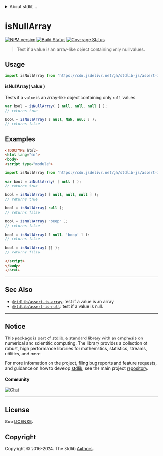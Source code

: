 <!--

@license Apache-2.0

Copyright (c) 2018 The Stdlib Authors.

Licensed under the Apache License, Version 2.0 (the "License");
you may not use this file except in compliance with the License.
You may obtain a copy of the License at

   http://www.apache.org/licenses/LICENSE-2.0

Unless required by applicable law or agreed to in writing, software
distributed under the License is distributed on an "AS IS" BASIS,
WITHOUT WARRANTIES OR CONDITIONS OF ANY KIND, either express or implied.
See the License for the specific language governing permissions and
limitations under the License.

-->


<details>
  <summary>
    About stdlib...
  </summary>
  <p>We believe in a future in which the web is a preferred environment for numerical computation. To help realize this future, we've built stdlib. stdlib is a standard library, with an emphasis on numerical and scientific computation, written in JavaScript (and C) for execution in browsers and in Node.js.</p>
  <p>The library is fully decomposable, being architected in such a way that you can swap out and mix and match APIs and functionality to cater to your exact preferences and use cases.</p>
  <p>When you use stdlib, you can be absolutely certain that you are using the most thorough, rigorous, well-written, studied, documented, tested, measured, and high-quality code out there.</p>
  <p>To join us in bringing numerical computing to the web, get started by checking us out on <a href="https://github.com/stdlib-js/stdlib">GitHub</a>, and please consider <a href="https://opencollective.com/stdlib">financially supporting stdlib</a>. We greatly appreciate your continued support!</p>
</details>

# isNullArray

[![NPM version][npm-image]][npm-url] [![Build Status][test-image]][test-url] [![Coverage Status][coverage-image]][coverage-url] <!-- [![dependencies][dependencies-image]][dependencies-url] -->

> Test if a value is an array-like object containing only null values.



<section class="usage">

## Usage

```javascript
import isNullArray from 'https://cdn.jsdelivr.net/gh/stdlib-js/assert-is-null-array@esm/index.mjs';
```

#### isNullArray( value )

Tests if a `value` is an array-like object containing only `null` values.

```javascript
var bool = isNullArray( [ null, null, null ] );
// returns true

bool = isNullArray( [ null, NaN, null ] );
// returns false
```

</section>

<!-- /.usage -->

<section class="examples">

## Examples

<!-- eslint no-undef: "error" -->

```html
<!DOCTYPE html>
<html lang="en">
<body>
<script type="module">

import isNullArray from 'https://cdn.jsdelivr.net/gh/stdlib-js/assert-is-null-array@esm/index.mjs';

var bool = isNullArray( [ null ] );
// returns true

bool = isNullArray( [ null, null, null ] );
// returns true

bool = isNullArray( null );
// returns false

bool = isNullArray( 'beep' );
// returns false

bool = isNullArray( [ null, 'boop' ] );
// returns false

bool = isNullArray( [] );
// returns false

</script>
</body>
</html>
```

</section>

<!-- /.examples -->

<!-- Section for related `stdlib` packages. Do not manually edit this section, as it is automatically populated. -->

<section class="related">

* * *

## See Also

-   <span class="package-name">[`@stdlib/assert-is-array`][@stdlib/assert/is-array]</span><span class="delimiter">: </span><span class="description">test if a value is an array.</span>
-   <span class="package-name">[`@stdlib/assert-is-null`][@stdlib/assert/is-null]</span><span class="delimiter">: </span><span class="description">test if a value is null.</span>

</section>

<!-- /.related -->

<!-- Section for all links. Make sure to keep an empty line after the `section` element and another before the `/section` close. -->


<section class="main-repo" >

* * *

## Notice

This package is part of [stdlib][stdlib], a standard library with an emphasis on numerical and scientific computing. The library provides a collection of robust, high performance libraries for mathematics, statistics, streams, utilities, and more.

For more information on the project, filing bug reports and feature requests, and guidance on how to develop [stdlib][stdlib], see the main project [repository][stdlib].

#### Community

[![Chat][chat-image]][chat-url]

---

## License

See [LICENSE][stdlib-license].


## Copyright

Copyright &copy; 2016-2024. The Stdlib [Authors][stdlib-authors].

</section>

<!-- /.stdlib -->

<!-- Section for all links. Make sure to keep an empty line after the `section` element and another before the `/section` close. -->

<section class="links">

[npm-image]: http://img.shields.io/npm/v/@stdlib/assert-is-null-array.svg
[npm-url]: https://npmjs.org/package/@stdlib/assert-is-null-array

[test-image]: https://github.com/stdlib-js/assert-is-null-array/actions/workflows/test.yml/badge.svg?branch=main
[test-url]: https://github.com/stdlib-js/assert-is-null-array/actions/workflows/test.yml?query=branch:main

[coverage-image]: https://img.shields.io/codecov/c/github/stdlib-js/assert-is-null-array/main.svg
[coverage-url]: https://codecov.io/github/stdlib-js/assert-is-null-array?branch=main

<!--

[dependencies-image]: https://img.shields.io/david/stdlib-js/assert-is-null-array.svg
[dependencies-url]: https://david-dm.org/stdlib-js/assert-is-null-array/main

-->

[chat-image]: https://img.shields.io/gitter/room/stdlib-js/stdlib.svg
[chat-url]: https://app.gitter.im/#/room/#stdlib-js_stdlib:gitter.im

[stdlib]: https://github.com/stdlib-js/stdlib

[stdlib-authors]: https://github.com/stdlib-js/stdlib/graphs/contributors

[umd]: https://github.com/umdjs/umd
[es-module]: https://developer.mozilla.org/en-US/docs/Web/JavaScript/Guide/Modules

[deno-url]: https://github.com/stdlib-js/assert-is-null-array/tree/deno
[deno-readme]: https://github.com/stdlib-js/assert-is-null-array/blob/deno/README.md
[umd-url]: https://github.com/stdlib-js/assert-is-null-array/tree/umd
[umd-readme]: https://github.com/stdlib-js/assert-is-null-array/blob/umd/README.md
[esm-url]: https://github.com/stdlib-js/assert-is-null-array/tree/esm
[esm-readme]: https://github.com/stdlib-js/assert-is-null-array/blob/esm/README.md
[branches-url]: https://github.com/stdlib-js/assert-is-null-array/blob/main/branches.md

[stdlib-license]: https://raw.githubusercontent.com/stdlib-js/assert-is-null-array/main/LICENSE

<!-- <related-links> -->

[@stdlib/assert/is-array]: https://github.com/stdlib-js/assert-is-array/tree/esm

[@stdlib/assert/is-null]: https://github.com/stdlib-js/assert-is-null/tree/esm

<!-- </related-links> -->

</section>

<!-- /.links -->

